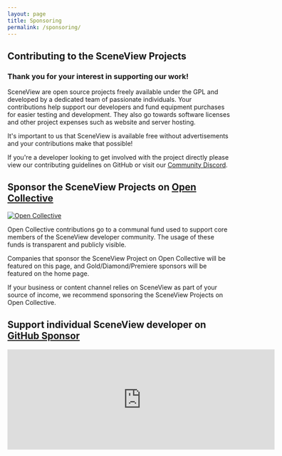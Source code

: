 ```yaml
---
layout: page
title: Sponsoring
permalink: /sponsoring/
---
```


## Contributing to the SceneView Projects

### Thank you for your interest in supporting our work!

SceneView are open source projects freely available under the GPL and developed by a dedicated team of passionate individuals.
Your contributions help support our developers and fund equipment purchases for easier testing and development.
They also go towards software licenses and other project expenses such as website and server hosting.

It's important to us that SceneView is available free without advertisements and your contributions make that possible!

If you're a developer looking to get involved with the project directly please view our contributing guidelines on GitHub or visit our [Community Discord](https://discord.gg/UbNDDBTNqb).

## Sponsor the SceneView Projects on [Open Collective](https://opencollective.com/sceneview/contribute)

[![Open Collective](https://obsproject.com/media/pages/contribute/60c430675b-1618091058/oc_contribute_button.png)](https://opencollective.com/sceneview/contribute)

Open Collective contributions go to a communal fund used to support core members of the SceneView developer community. The usage of these funds is transparent and publicly visible.

Companies that sponsor the SceneView Project on Open Collective will be featured on this page, and Gold/Diamond/Premiere sponsors will be featured on the home page.

If your business or content channel relies on SceneView as part of your source of income, we recommend sponsoring the SceneView Projects on Open Collective.


## Support individual SceneView developer on [GitHub Sponsor](https://github.com/sponsors/ThomasGorisse?o=esc)

<iframe src="https://github.com/sponsors/ThomasGorisse/card" title="Sponsor ThomasGorisse" height="225" width="600" style="border: 0;" />